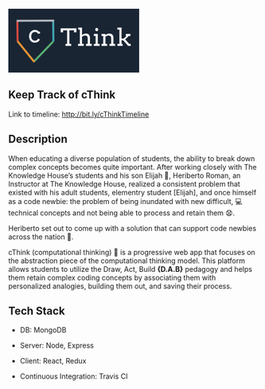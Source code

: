![cThink Logo](/timeline/img/cThink.png)

## Keep Track of cThink 
Link to timeline: http://bit.ly/cThinkTimeline

## Description
When educating a diverse population of students, the ability to break down complex concepts becomes quite important. After working closely with The Knowledge House’s students and his son Elijah 👶, Heriberto Roman, an Instructor at The Knowledge House, realized a consistent problem that existed with his adult students, elementry student [Elijah], and once himself as a code newbie: the problem of being inundated with new difficult, 💻 technical concepts and not being able to process and retain them 😧.

Heriberto set out to come up with a solution that can support code newbies across the nation 🙌.

cThink (computational thinking) 💭 is a progressive web app that focuses on the abstraction piece of the computational thinking model. This platform allows students to utilize the Draw, Act, Build **{D.A.B}** pedagogy and helps them retain complex coding concepts by associating them with personalized analogies, building them out, and saving their process.

## Tech Stack
- DB: MongoDB

- Server: Node, Express

- Client: React, Redux

- Continuous Integration: Travis CI
